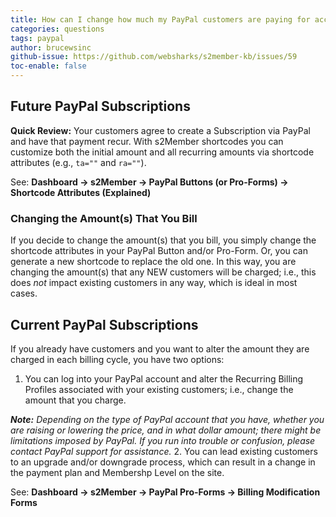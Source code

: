 ```yaml
---
title: How can I change how much my PayPal customers are paying for access?
categories: questions
tags: paypal
author: brucewsinc
github-issue: https://github.com/websharks/s2member-kb/issues/59
toc-enable: false
---
```


## Future PayPal Subscriptions

**Quick Review:** Your customers agree to create a Subscription via PayPal and have that payment recur. With s2Member shortcodes you can customize both the initial amount and all recurring amounts via shortcode attributes (e.g., `ta=""` and `ra=""`).

See: **Dashboard → s2Member → PayPal Buttons (or Pro-Forms) → Shortcode Attributes (Explained)**

### Changing the Amount(s) That You Bill

If you decide to change the amount(s) that you bill, you simply change the shortcode attributes in your PayPal Button and/or Pro-Form. Or, you can generate a new shortcode to replace the old one. In this way, you are changing the amount(s) that any NEW customers will be charged; i.e., this does _not_ impact existing customers in any way, which is ideal in most cases.

## Current PayPal Subscriptions

If you already have customers and you want to alter the amount they are charged in each billing cycle, you have two options:

<div class="li-margins"></div>

1. You can log into your PayPal account and alter the Recurring Billing Profiles associated with your existing customers; i.e., change the amount that you charge.
  
  _**Note:** Depending on the type of PayPal account that you have, whether you are raising or lowering the price, and in what dollar amount; there might be limitations imposed by PayPal. If you run into trouble or confusion, please contact PayPal support for assistance._
2. You can lead existing customers to an upgrade and/or downgrade process, which can result in a change in the payment plan and Membershp Level on the site.
  
  See: **Dashboard → s2Member → PayPal Pro-Forms → Billing Modification Forms**
